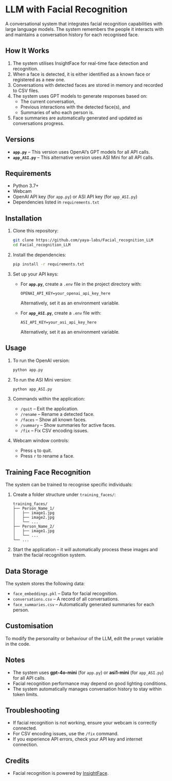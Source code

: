 # LLM with Facial Recognition

A conversational system that integrates facial recognition capabilities with large language models. The system remembers the people it interacts with and maintains a conversation history for each recognised face.

## How It Works

1. The system utilises InsightFace for real-time face detection and recognition.
2. When a face is detected, it is either identified as a known face or registered as a new one.
3. Conversations with detected faces are stored in memory and recorded to CSV files.
4. The system uses GPT models to generate responses based on:
   - The current conversation,
   - Previous interactions with the detected face(s), and
   - Summaries of who each person is.
5. Face summaries are automatically generated and updated as conversations progress.

## Versions

- **`app.py`** – This version uses OpenAI’s GPT models for all API calls.
- **`app_ASI.py`** – This alternative version uses ASI Mini for all API calls.

## Requirements

- Python 3.7+
- Webcam
- OpenAI API key (for `app.py`) or ASI API key (for `app_ASI.py`)
- Dependencies listed in `requirements.txt`

## Installation

1. Clone this repository:
   
   ```bash
   git clone https://github.com/yaya-labs/Facial_recognition_LLM
   cd Facial_recognition_LLM
   ```

2. Install the dependencies:
   
   ```bash
   pip install -r requirements.txt
   ```

3. Set up your API keys:

   - For **`app.py`**, create a `.env` file in the project directory with:
     
     ```
     OPENAI_API_KEY=your_openai_api_key_here
     ```
     Alternatively, set it as an environment variable.
     
   - For **`app_ASI.py`**, create a `.env` file with:
     
     ```
     ASI_API_KEY=your_asi_api_key_here
     ```
     Alternatively, set it as an environment variable.

## Usage

1. To run the OpenAI version:
   
   ```bash
   python app.py
   ```

2. To run the ASI Mini version:
   
   ```bash
   python app_ASI.py
   ```

3. Commands within the application:
   
   - `/quit` – Exit the application.
   - `/rename` – Rename a detected face.
   - `/faces` – Show all known faces.
   - `/summary` – Show summaries for active faces.
   - `/fix` – Fix CSV encoding issues.

4. Webcam window controls:
   
   - Press `q` to quit.
   - Press `r` to rename a face.

## Training Face Recognition

The system can be trained to recognise specific individuals:

1. Create a folder structure under `training_faces/`:
   
   ```
   training_faces/
   ├── Person_Name_1/
   │   ├── image1.jpg
   │   ├── image2.jpg
   │   └── ...
   ├── Person_Name_2/
   │   ├── image1.jpg
   │   └── ...
   └── ...
   ```

2. Start the application – it will automatically process these images and train the facial recognition system.

## Data Storage

The system stores the following data:

- `face_embeddings.pkl` – Data for facial recognition.
- `conversations.csv` – A record of all conversations.
- `face_summaries.csv` – Automatically generated summaries for each person.

## Customisation

To modify the personality or behaviour of the LLM, edit the `prompt` variable in the code.

## Notes

- The system uses **gpt-4o-mini** (for `app.py`) or **asi1-mini** (for `app_ASI.py`) for all API calls.
- Facial recognition performance may depend on good lighting conditions.
- The system automatically manages conversation history to stay within token limits.

## Troubleshooting

- If facial recognition is not working, ensure your webcam is correctly connected.
- For CSV encoding issues, use the `/fix` command.
- If you experience API errors, check your API key and internet connection.

## Credits

- Facial recognition is powered by [InsightFace](https://github.com/deepinsight/insightface).
